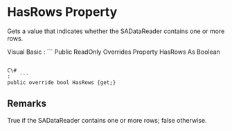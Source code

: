 <!-- loio3c170aab6c5f1014be8de839b77394ba -->

# HasRows Property

Gets a value that indicates whether the SADataReader contains one or more rows.



Visual Basic
:   ```
Public ReadOnly Overrides Property HasRows As Boolean
```

C\#
:   ```
public override bool HasRows {get;}
```



## Remarks

True if the SADataReader contains one or more rows; false otherwise.

